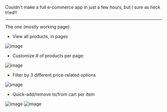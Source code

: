 Couldn't make a full e-commerce app in just a few hours, but I sure as heck tried!!

---

The one (mostly working page):
* View all products, in pages

![image](https://github.com/user-attachments/assets/9b8ddf18-c651-48c8-9107-863df6bf6810)

* Customize # of products per page:

![image](https://github.com/user-attachments/assets/2262b0c0-bdd5-497b-a196-04ea0e733a12)

* Filter by 3 different price-related options

![image](https://github.com/user-attachments/assets/14d6172c-aa22-48f2-b0fa-c5ffc3abc11d)

* Quick-add/remove to/from cart per item

![image](https://github.com/user-attachments/assets/5da00cab-d4ab-44fb-aa8d-d3eceb07f793) ![image](https://github.com/user-attachments/assets/0b8c7974-c3ca-4f4f-bc6d-97c6a5d7fcc8)



